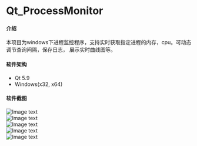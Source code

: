 # Qt_ProcessMonitor

#### 介绍
本项目为windows下进程监控程序，支持实时获取指定进程的内存，cpu。可动态调节查询间隔，保存日志，
展示实时曲线图等。

#### 软件架构
- Qt 5.9
- Windows(x32, x64)


#### 软件截图

![Image text](https://imgtu.com/i/63q20U)  
![Image text](https://imgtu.com/i/63qslq)  
![Image text](https://imgtu.com/i/63q6XV)  
![Image text](https://imgtu.com/i/63qgmT)  
![Image text](https://imgtu.com/i/63qy60)  
